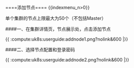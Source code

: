 ====添加节点====
{{indexmenu_n>0}}

单个集群的节点上限最大为50个（不包括Master）

####一、在集群详情页，节点展示处，点击添加节点

{{ :compute:uk8s:userguide:addnode1.png?nolink&600 |}}

####二、选择节点配置和登录密码

{{ :compute:uk8s:userguide:addnode2.png?nolink&600 |}}
